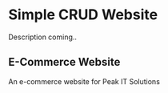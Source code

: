 # Simple CRUD Website

Description coming..

## E-Commerce Website

An e-commerce website for Peak IT Solutions
